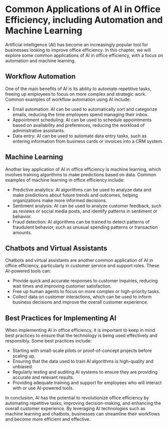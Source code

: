 # Common Applications of AI in Office Efficiency, including Automation and Machine Learning

Artificial intelligence (AI) has become an increasingly popular tool for businesses looking to improve office efficiency. In this chapter, we will explore some common applications of AI in office efficiency, with a focus on automation and machine learning.

Workflow Automation
-------------------

One of the main benefits of AI is its ability to automate repetitive tasks, freeing up employees to focus on more complex and strategic work. Common examples of workflow automation using AI include:

* Email automation: AI can be used to automatically sort and categorize emails, reducing the time employees spend managing their inbox.
* Appointment scheduling: AI can be used to schedule appointments based on availability and preferences, reducing the workload of administrative assistants.
* Data entry: AI can be used to automate data entry tasks, such as entering information from business cards or invoices into a CRM system.

Machine Learning
----------------

Another key application of AI in office efficiency is machine learning, which involves training algorithms to make predictions based on data. Common examples of machine learning in office efficiency include:

* Predictive analytics: AI algorithms can be used to analyze data and make predictions about future trends and outcomes, helping organizations make more informed decisions.
* Sentiment analysis: AI can be used to analyze customer feedback, such as reviews or social media posts, and identify patterns in sentiment or behavior.
* Fraud detection: AI algorithms can be trained to detect patterns of fraudulent behavior, such as unusual spending patterns or transaction amounts.

Chatbots and Virtual Assistants
-------------------------------

Chatbots and virtual assistants are another common application of AI in office efficiency, particularly in customer service and support roles. These AI-powered tools can:

* Provide quick and accurate responses to customer inquiries, reducing wait times and improving customer satisfaction.
* Free up human agents to focus on more complex or high-priority tasks.
* Collect data on customer interactions, which can be used to inform business decisions and improve the overall customer experience.

Best Practices for Implementing AI
----------------------------------

When implementing AI in office efficiency, it is important to keep in mind best practices to ensure that the technology is being used effectively and responsibly. Some best practices include:

* Starting with small-scale pilots or proof-of-concept projects before scaling up.
* Ensuring that the data used to train AI algorithms is high-quality and unbiased.
* Regularly testing and auditing AI systems to ensure they are providing accurate and relevant results.
* Providing adequate training and support for employees who will interact with or use AI-powered tools.

In conclusion, AI has the potential to revolutionize office efficiency by automating repetitive tasks, improving decision-making, and enhancing the overall customer experience. By leveraging AI technologies such as machine learning and chatbots, businesses can streamline their workflows and become more efficient and effective.
